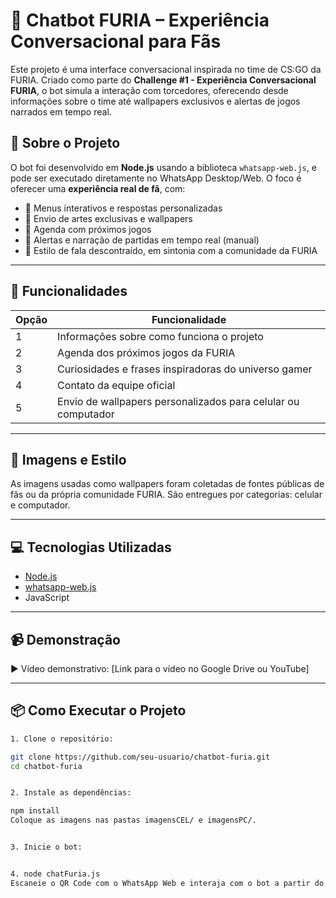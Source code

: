 # 🤖 Chatbot FURIA – Experiência Conversacional para Fãs

Este projeto é uma interface conversacional inspirada no time de CS:GO da FURIA. Criado como parte do **Challenge #1 - Experiência Conversacional FURIA**, o bot simula a interação com torcedores, oferecendo desde informações sobre o time até wallpapers exclusivos e alertas de jogos narrados em tempo real.

## 🧠 Sobre o Projeto

O bot foi desenvolvido em **Node.js** usando a biblioteca `whatsapp-web.js`, e pode ser executado diretamente no WhatsApp Desktop/Web. O foco é oferecer uma **experiência real de fã**, com:

- 📜 Menus interativos e respostas personalizadas
- 📸 Envio de artes exclusivas e wallpapers
- 📆 Agenda com próximos jogos
- 📣 Alertas e narração de partidas em tempo real (manual)
- 🧠 Estilo de fala descontraído, em sintonia com a comunidade da FURIA

---

## 🚀 Funcionalidades

| Opção | Funcionalidade |
|-------|----------------|
| 1     | Informações sobre como funciona o projeto |
| 2     | Agenda dos próximos jogos da FURIA |
| 3     | Curiosidades e frases inspiradoras do universo gamer |
| 4     | Contato da equipe oficial |
| 5     | Envio de wallpapers personalizados para celular ou computador |

---

## 📸 Imagens e Estilo

As imagens usadas como wallpapers foram coletadas de fontes públicas de fãs ou da própria comunidade FURIA. São entregues por categorias: celular e computador.

---

## 💻 Tecnologias Utilizadas

- [Node.js](https://nodejs.org/)
- [whatsapp-web.js](https://github.com/pedroslopez/whatsapp-web.js)
- JavaScript

---

## 📹 Demonstração

▶️ Vídeo demonstrativo: [Link para o vídeo no Google Drive ou YouTube]

---

## 📦 Como Executar o Projeto

```bash
1. Clone o repositório:

git clone https://github.com/seu-usuario/chatbot-furia.git
cd chatbot-furia


2. Instale as dependências:

npm install
Coloque as imagens nas pastas imagensCEL/ e imagensPC/.


3. Inicie o bot:


4. node chatFuria.js
Escaneie o QR Code com o WhatsApp Web e interaja com o bot a partir do seu número.


